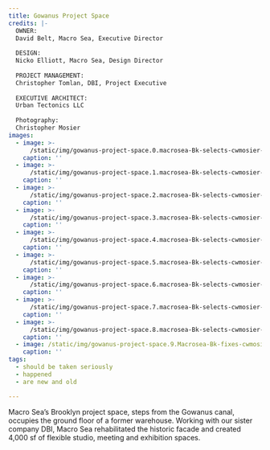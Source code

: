 ```yaml
---
title: Gowanus Project Space
credits: |-
  OWNER:  
  David Belt, Macro Sea, Executive Director  
    
  DESIGN:  
  Nicko Elliott, Macro Sea, Design Director  
    
  PROJECT MANAGEMENT:  
  Christopher Tomlan, DBI, Project Executive  
    
  EXECUTIVE ARCHITECT:  
  Urban Tectonics LLC  
    
  Photography:  
  Christopher Mosier
images:
  - image: >-
      /static/img/gowanus-project-space.0.macrosea-Bk-selects-cwmosier-23-of-31.jpg
    caption: ''
  - image: >-
      /static/img/gowanus-project-space.1.macrosea-Bk-selects-cwmosier-21-of-31.jpg
    caption: ''
  - image: >-
      /static/img/gowanus-project-space.2.macrosea-Bk-selects-cwmosier-20-of-31.jpg
    caption: ''
  - image: >-
      /static/img/gowanus-project-space.3.macrosea-Bk-selects-cwmosier-39-of-31.jpg
    caption: ''
  - image: >-
      /static/img/gowanus-project-space.4.macrosea-Bk-selects-cwmosier-45-of-31.jpg
    caption: ''
  - image: >-
      /static/img/gowanus-project-space.5.macrosea-Bk-selects-cwmosier-16-of-31-2.jpg
    caption: ''
  - image: >-
      /static/img/gowanus-project-space.6.macrosea-Bk-selects-cwmosier-33-of-31.jpg
    caption: ''
  - image: >-
      /static/img/gowanus-project-space.7.macrosea-Bk-selects-cwmosier-41-of-31-pshopped.jpg
    caption: ''
  - image: >-
      /static/img/gowanus-project-space.8.macrosea-Bk-selects-cwmosier-32-of-31.jpg
    caption: ''
  - image: /static/img/gowanus-project-space.9.Macrosea-Bk-fixes-cwmosier-31-of-2.jpg
    caption: ''
tags:
  - should be taken seriously
  - happened
  - are new and old

---
```

Macro Sea’s Brooklyn project space, steps from the Gowanus canal, occupies the ground floor of a former warehouse. Working with our sister company DBI, Macro Sea rehabilitated the historic facade and created 4,000 sf of flexible studio, meeting and exhibition spaces.